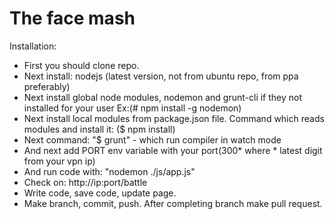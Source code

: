 The face mash
===========

Installation:
- First you should clone repo.
- Next install:  nodejs (latest version, not from ubuntu repo, from ppa preferably)
- Next install global node modules, nodemon and grunt-cli if they not installed for your user Ex:(# npm install -g nodemon)
- Next install local modules from package.json file. Command which reads modules and install it: ($ npm install)
- Next command: "$ grunt" - which run compiler in watch mode
- And next add PORT env variable with your port(300* where * latest digit from your vpn ip)
- And run code with: "nodemon ./js/app.js"
- Check on: http://ip:port/battle
- Write code, save code, update page.
- Make branch, commit, push. After completing branch make pull request.
